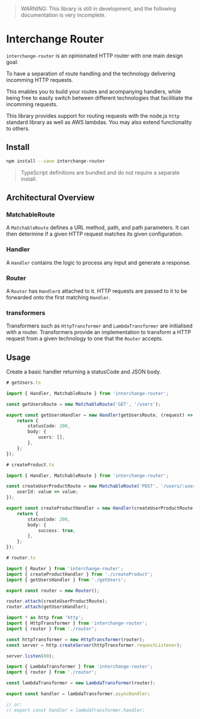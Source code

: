 > WARNING: This library is still in development, and the following documentation is very incomplete.

# Interchange Router

`interchange-router` is an opinionated HTTP router with one main design goal:

To have a separation of route handling and the technology delivering incomming HTTP requests.

This enables you to build your routes and acompanying handlers, while being free to easily switch between different technologies that facilitiate the incomming requests.

This library provides support for routing requests with the node.js `http` standard library as well as AWS lambdas. You may also extend functionality to others.

## Install

```bash
npm install --save interchange-router
```

> TypeScript definitions are bundled and do not require a separate install.

## Architectural Overview

### MatchableRoute

A `MatchableRoute` defines a URL method, path, and path parameters. It can then determine if a given HTTP request matches its given configuration.

### Handler

A `Handler` contains the logic to process any input and generate a response.

### Router

A `Router` has `Handler`s attached to it. HTTP requests are passed to it to be forwarded onto the first matching `Handler`.

### transformers

Transformers such as `HttpTransformer` and `LambdaTransformer` are initialised with a router. Transformers provide an implementation to transform a HTTP request from a given technology to one that the `Router` accepts.

## Usage

Create a basic handler returning a statusCode and JSON body.

```typescript
# getUsers.ts

import { Handler, MatchableRoute } from 'interchange-router';

const getUsersRoute = new MatchableRoute('GET', '/users');

export const getUsersHandler = new Handler(getUsersRoute, (request) => {
    return {
        statusCode: 200,
        body: {
            users: [],
        },
    };
});
```

```typescript
# createProduct.ts

import { Handler, MatchableRoute } from 'interchange-router';

const createUserProductRoute = new MatchableRoute('POST', '/users/:userId/products', {
    userId: value => value;
});

export const createProductHandler = new Handler(createUserProductRoute, async (request, { userId }) => {
    return {
        statusCode: 200,
        body: {
            success: true,
        },
    };
});
```

```typescript
# router.ts

import { Router } from 'interchange-router';
import { createProductHandler } from './createProduct';
import { getUsersHandler } from './getUsers';

export const router = new Router();

router.attach(createUserProductRoute);
router.attach(getUsersHandler);
```

```typescript
import * as http from 'http';
import { HttpTransformer } from 'interchange-router';
import { router } from './router';

const httpTransformer = new HttpTransformer(router);
const server = http.createServer(httpTransformer.requestListener);

server.listen(80);
```

```typescript
import { LambdaTransformer } from 'interchange-router';
import { router } from './router';

const lambdaTransformer = new LambdaTransformer(router);

export const handler = lambdaTransformer.asyncHandler;

// or:
// export const handler = lambdaTransformer.handler;
```

